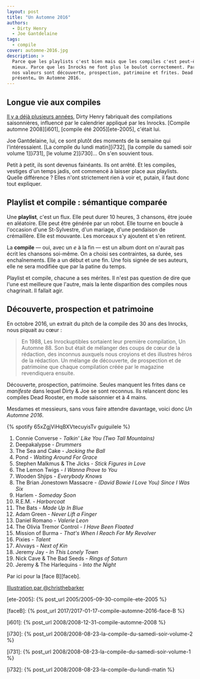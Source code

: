 ```yaml
---
layout: post
title: "Un Automne 2016"
authors:
  - Dirty Henry
  - Joe Gantdelaine
tags:
  - compile
cover: automne-2016.jpg
description: >
  Parce que les playlists c'est bien mais que les compiles c'est peut-être
  mieux. Parce que les Inrocks ne font plus le boulot correctement. Parce que
  nos valeurs sont découverte, prospection, patrimoine et frites. Dead Rooster
  présente… Un Automne 2016.
---
```


## Longue vie aux compiles

[Il y a déjà plusieurs années][1], Dirty Henry fabriquait des compilations
saisonnières, influencé par le calendrier appliqué par les Inrocks. [Compile
automne 2008][i601], [compile été 2005][ete-2005], c'était lui.

Joe Gantdelaine, lui, ce sont plutôt des moments de la semaine qui
l'intéressaient. [La compile du lundi matin][i732], [la compile du samedi soir
volume 1][i731], [le volume 2][i730]… On s'en souvient tous.

Petit à petit, ils sont devenus fainéants. Ils ont arrêté. Et les compiles,
vestiges d'un temps jadis, ont commencé à laisser place aux playlists. Quelle
différence ? Elles n'ont strictement rien à voir et, putain, il faut donc tout
expliquer.

## Playlist et compile : sémantique comparée

Une **playlist**, c'est un flux. Elle peut durer 10 heures, 3 chansons, être
jouée en aléatoire. Elle peut être générée par un robot. Elle tourne en boucle à
l'occasion d'une St-Sylvestre, d'un mariage, d'une pendaison de crémaillère.
Elle est mouvante. Les morceaux s'y ajoutent et s'en retirent.

La **compile** — oui, avec un _e_ à la fin — est un album dont on n'aurait pas
écrit les chansons soi-même. On a choisi ses contraintes, sa durée, ses
enchaînements. Elle a un début et une fin. Une fois signée de ses auteurs, elle
ne sera modifiée que par la patine du temps.

Playlist et compile, chacune a ses mérites. Il n'est pas question de dire que
l'une est meilleure que l'autre, mais la lente disparition des compiles nous
chagrinait. Il fallait agir.

## Découverte, prospection et patrimoine

En octobre 2016, un extrait du pitch de la compile des 30 ans des Inrocks, nous
piquait au cœur :

> En 1988, Les Inrockuptibles sortaient leur première compilation, Un
> Automne 88. Son but était de mélanger des coups de cœur de la rédaction, des
> inconnus auxquels nous croyions et des illustres héros de la rédaction. Un
> mélange de découverte, de prospection et de patrimoine que chaque compilation
> créée par le magazine revendiquera ensuite.

Découverte, prospection, patrimoine. Seules manquent les frites dans ce
_manifeste_ dans lequel Dirty & Joe se sont reconnus. Ils relancent donc les
compiles Dead Rooster, en mode saisonnier et à 4 mains.

Mesdames et messieurs, sans vous faire attendre davantage, voici donc _Un
Automne 2016_.

{% spotify 65xZgjViHqBXVtecuyisTv guiguilele %}

1. Connie Converse - _Talkin' Like You (Two Tall Mountains)_
1. Deepakalypse - _Drummers_
1. The Sea and Cake - _Jacking the Ball_
1. Pond - _Waiting Around For Grace_
1. Stephen Malkmus & The Jicks - _Stick Figures in Love_
1. The Lemon Twigs - _I Wanna Prove to You_
1. Wooden Shjips - _Everybody Knows_
1. The Brian Jonestown Massacre - _(David Bowie I Love You) Since I Was Six_
1. Harlem - _Someday Soon_
1. R.E.M. - _Harborcoat_
1. The Bats - _Made Up In Blue_
1. Adam Green - _Never Lift a Finger_
1. Daniel Romano - _Valerie Leon_
1. The Olivia Tremor Control - _I Have Been Floated_
1. Mission of Burma - _That's When I Reach For My Revolver_
1. Pixies - _Talent_
1. Alvvays - _Next of Kin_
1. Jeremy Jay - _In This Lonely Town_
1. Nick Cave & The Bad Seeds - _Rings of Saturn_
1. Jeremy & The Harlequins - _Into the Night_

Par ici pour la [face B][faceb].

[Illustration par @christhebarker][cover]

[1]: /category/compile/
[cover]: https://twitter.com/christhebarker/status/815342375354662912

[ete-2005]: {% post_url 2005/2005-09-30-compile-ete-2005 %}

[faceB]: {% post_url 2017/2017-01-17-compile-automne-2016-face-B %}

[i601]: {% post_url 2008/2008-12-31-compile-automne-2008 %}

[i730]: {% post_url 2008/2008-08-23-la-compile-du-samedi-soir-volume-2 %}

[i731]: {% post_url 2008/2008-08-23-la-compile-du-samedi-soir-volume-1 %}

[i732]: {% post_url 2008/2008-08-23-la-compile-du-lundi-matin %}

